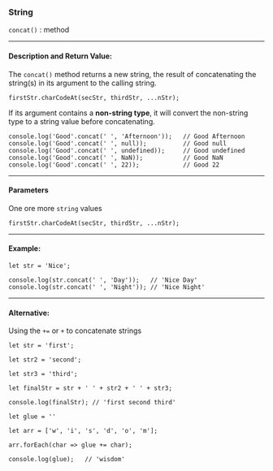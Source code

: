 ### String 

`concat()` : method

___

#### Description and Return Value:

The `concat()` method returns a new string, the result of concatenating the string(s) in its argument to the calling string.

`firstStr.charCodeAt(secStr, thirdStr, ...nStr);`



If its argument contains a **non-string type**, it will convert the non-string type to a string value before concatenating.



```
console.log('Good'.concat(' ', 'Afternoon'));   // Good Afternoon
console.log('Good'.concat(' ', null));          // Good null
console.log('Good'.concat(' ', undefined));     // Good undefined
console.log('Good'.concat(' ', NaN));           // Good NaN
console.log('Good'.concat(' ', 22));            // Good 22
```

___

#### Parameters

One ore more `string` values

```
firstStr.charCodeAt(secStr, thirdStr, ...nStr);
```
___

#### Example:

```
let str = 'Nice';

console.log(str.concat(' ', 'Day'));   // 'Nice Day'
console.log(str.concat(' ', 'Night')); // 'Nice Night'
```

___

#### Alternative:

Using the `+=` or `+` to concatenate strings

```
let str = 'first';

let str2 = 'second';

let str3 = 'third';

let finalStr = str + ' ' + str2 + ' ' + str3;

console.log(finalStr); // 'first second third'
```

```
let glue = ''

let arr = ['w', 'i', 's', 'd', 'o', 'm'];

arr.forEach(char => glue += char);

console.log(glue);   // 'wisdom'
```
